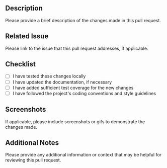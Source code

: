 ## Description
Please provide a brief description of the changes made in this pull request.

## Related Issue
Please link to the issue that this pull request addresses, if applicable.

## Checklist
- [ ] I have tested these changes locally
- [ ] I have updated the documentation, if necessary
- [ ] I have added sufficient test coverage for the new changes
- [ ] I have followed the project's coding conventions and style guidelines

## Screenshots
If applicable, please include screenshots or gifs to demonstrate the changes made.

## Additional Notes
Please provide any additional information or context that may be helpful for reviewing this pull request.